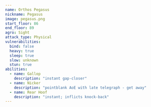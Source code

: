 ```yaml
---
name: Orthos Pegasus
nickname: Pegasus
image: pegasus.png
start_floor: 86
end_floor: 89
agro: Sight
attack_type: Physical
vulnerabilities:
  bind: false
  heavy: true
  sleep: true
  slow: unknown
  stun: true
abilities:
  - name: Gallop
    description: "instant gap-closer"
  - name: Nicker
    description: "pointblank AoE with late telegraph - get away"
  - name: Rear Hoof
    description: "instant; inflicts knock-back"
---
```

